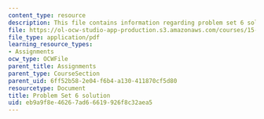 ```yaml
---
content_type: resource
description: This file contains information regarding problem set 6 solution.
file: https://ol-ocw-studio-app-production.s3.amazonaws.com/courses/15-053-optimization-methods-in-management-science-spring-2013/eb9a9f8e46267ad66619926f8c32aea5_MIT15_053S13_ps6sol.pdf
file_type: application/pdf
learning_resource_types:
- Assignments
ocw_type: OCWFile
parent_title: Assignments
parent_type: CourseSection
parent_uid: 6ff52b58-2e04-f6b4-a130-411870cf5d80
resourcetype: Document
title: Problem Set 6 solution
uid: eb9a9f8e-4626-7ad6-6619-926f8c32aea5
---
```

